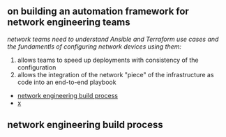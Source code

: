 ## on building an automation framework for network engineering teams  

_network teams need to understand Ansible and Terraform use cases and the fundamentls of configuring network devices using them:_   
1. allows teams to speed up deployments with consistency of the configuration  
2. allows the integration of the network "piece" of the infrastructure as code into an end-to-end playbook  

* [network engineering build process](#network-engineering-build-process)
* [x](#x)

## network engineering build process  

